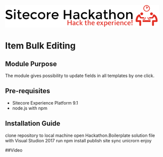 ![Hackathon Logo](documentation/images/hackathon.png?raw=true "Hackathon Logo")

# Item Bulk Editing

## Module Purpose
The module gives possibility to update fields in all templates by one click.

## Pre-requisites
- Sitecore Experience Platform 9.1
- node.js with npm

## Installation Guide

clone repository to local machine
open Hackathon.Boilerplate  solution file with Visual Studion 2017
run npm install
publish site
sync unicrorn
enjoy



##Video
